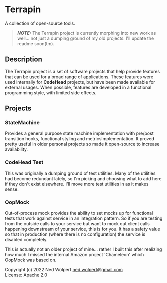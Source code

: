 # Terrapin

A collection of open-source tools.

> **_NOTE:_** The Terrapin project is currently morphing into new work as well... not just
> a dumping ground of my old projects. I'll update the readme soon(tm).

## Description

The Terrapin project is a set of software projects that help provide features that can be used for a broad range
of applications. These features were used internally for **CodeHead** projects, but have been made available for
external usages. When possible, features are developed in a functional programming style, with limited side
effects.

## Projects

### StateMachine

Provides a general purpose state machine implementation with pre/post transition hooks, functional styling and
metricsImplementation. It proved pretty useful in older personal projects so made it open-source to increase availability.

### CodeHead Test

This was originally a dumping ground of test utilities. Many of the utilities had become redundant lately, so
I'm picking and choosing what to add here if they don't exist elsewhere.
I'll move more test utilities in as it makes sense.

### OopMock

Out-of-process mock provides the ability to set mocks up for functional tests that work against service
in an integration pattern. So if you are testing from the outside calls to your service
but want to mock out client calls happening downstream of your service, this is for you. It
has a safety value so that in production (where there is no configuration) the service
is disabled completely.

This is actually not an older project of mine... rather I built this after realizing how much
I missed the internal Amazon project 'Chameleon' which OopMock was based on.

Copyright (c) 2022 Ned Wolpert <ned.wolpert@gmail.com>  
License: Apache 2.0